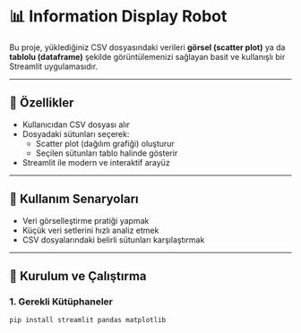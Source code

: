# 📊 Information Display Robot

Bu proje, yüklediğiniz CSV dosyasındaki verileri **görsel (scatter plot)** ya da **tablolu (dataframe)** şekilde görüntülemenizi sağlayan basit ve kullanışlı bir Streamlit uygulamasıdır.

---

## 🚀 Özellikler

- Kullanıcıdan CSV dosyası alır
- Dosyadaki sütunları seçerek:
  - Scatter plot (dağılım grafiği) oluşturur
  - Seçilen sütunları tablo halinde gösterir
- Streamlit ile modern ve interaktif arayüz

---

## 🧠 Kullanım Senaryoları

- Veri görselleştirme pratiği yapmak
- Küçük veri setlerini hızlı analiz etmek
- CSV dosyalarındaki belirli sütunları karşılaştırmak

---

## 🔧 Kurulum ve Çalıştırma

### 1. Gerekli Kütüphaneler

```bash
pip install streamlit pandas matplotlib
